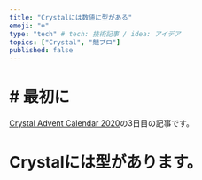 ```yaml
---
title: "Crystalには数値に型がある"
emoji: "❄️"
type: "tech" # tech: 技術記事 / idea: アイデア
topics: ["Crystal", "競プロ"]
published: false
---
```


# # 最初に

[Crystal Advent Calendar 2020](https://qiita.com/advent-calendar/2020/crystal)の3日目の記事です。

# Crystalには型があります。
